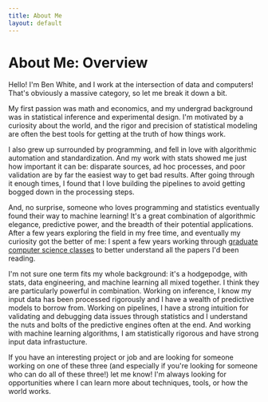 ```yaml
---
title: About Me
layout: default
---
```


# About Me: Overview

Hello! I'm Ben White, and I work at the intersection of data and computers! That's obviously a massive category, so let me break it down a bit.

My first passion was math and economics, and my undergrad background was in statistical inference and experimental design. I'm motivated by a curiosity about the world, and the rigor and precision of statistical modeling are often the best tools for getting at the truth of how things work.

I also grew up surrounded by programming, and fell in love with algorithmic automation and standardization. And my work with stats showed me just how important it can be: disparate sources, ad hoc processes, and poor validation are by far the easiest way to get bad results. After going through it enough times, I found that I love building the pipelines to avoid getting bogged down in the processing steps.

And, no surprise, someone who loves programming and statistics eventually found their way to machine learning! It's a great combination of algorithmic elegance, predictive power, and the breadth of their potential applications. After a few years exploring the field in my free time, and eventually my curiosity got the better of me: I spent a few years working through [graduate computer science classes](../2021/08/01/GATech_Projects.html) to better understand all the papers I'd been reading.

I'm not sure one term fits my whole background: it's a hodgepodge, with stats, data engineering, and machine learning all mixed together. I think they are particularly powerful in combination. Working on inference, I know my input data has been processed rigorously and I have a wealth of predictive models to borrow from. Working on pipelines, I have a strong intuition for validating and debugging data issues through statistics and I understand the nuts and bolts of the predictive engines often at the end. And working with machine learning algorithms, I am statistically rigorous and have strong input data infrastucture.

If you have an interesting project or job and are looking for someone working on one of these three (and especially if you're looking for someone who can do all of these three!) let me know! I'm always looking for opportunities where I can learn more about techniques, tools, or how the world works.
